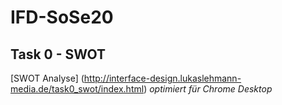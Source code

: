# IFD-SoSe20

## Task 0 - SWOT
[SWOT Analyse] (http://interface-design.lukaslehmann-media.de/task0_swot/index.html)
_optimiert für Chrome Desktop_
